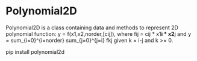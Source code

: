 # Polynomial2D

Polynomial2D is a class containing data and methods to represent 2D polynomial function: y = f(x1,x2,norder,[cij]), where fij = cij * x1**i * x2**j and y = sum_{i=0}^{i=norder} sum_{j=0}^{j=i} fkj given k = i-j and k >= 0.

pip install polynomial2d
